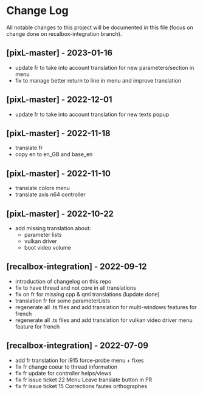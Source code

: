 # Change Log
All notable changes to this project will be documented in this file (focus on change done on recalbox-integration branch).

## [pixL-master] - 2023-01-16
- update fr to take into account translation for new parameters/section in menu
- fix to manage better return to line in menu  and improve translation

## [pixL-master] - 2022-12-01
- update fr to take into account translation for new texts popup

## [pixL-master] - 2022-11-18
- translate fr
- copy en to en_GB and base_en

## [pixL-master] - 2022-11-10
- translate colors menu 
- translate axis n64 controller

## [pixL-master] - 2022-10-22
- add missing translation about:
	- parameter lists
	- vulkan driver
	- boot video volume

## [recalbox-integration] - 2022-09-12
- introduction of changelog on this repo
- fix to have thread and not core in all translations
- fix on fr for missing cpp & qml translations (lupdate done)
- translation fr for some parameterLists
- regenerate all .ts files and add translation for multi-windows features for french
- regenerate all .ts files and add translation for vulkan video driver menu feature for french

## [recalbox-integration] - 2022-07-09
- add fr translation for i915 force-probe menu + fixes
- fix fr change coeur to thread information
- fix fr update for controller helps/views
- fix fr issue ticket 22 Menu Leave translate button in FR
- fix fr issue ticket 15 Corrections fautes orthographes
